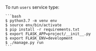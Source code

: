 To run `users` service type:

    ```bash
    $ python3.7 -m venv env
    $ source env/bin/activate
    $ pip install -r requirements.txt
    $ export FLASK_APP=project/__init__.py
    $ export FLASK_ENV=development
    $ ./manage.py run
    ```

